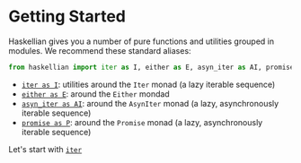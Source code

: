 # Getting Started

Haskellian gives you a number of pure functions and utilities grouped in modules. We recommend these standard aliases:

```python
from haskellian import iter as I, either as E, asyn_iter as AI, promise as P
```

- [`iter as I`](iter.md): utilities around the `Iter` monad (a lazy iterable sequence)
- [`either as E`](either.md): around the `Either` mondad
- [`asyn_iter as AI`](asyn_iter.md): around the `AsynIter` monad (a lazy, asynchronously iterable sequence)
- [`promise as P`](promise.md): around the `Promise` monad (a lazy, asynchronously iterable sequence)


Let's start with [`iter`](iter.md)